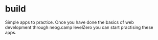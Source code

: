 # build
Simple apps to practice. Once you have done the basics of web development through neog.camp levelZero you can start practising these apps. 
